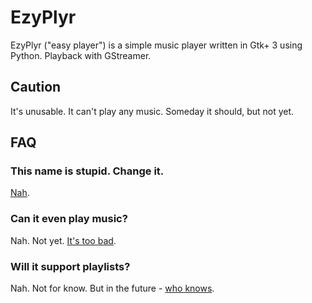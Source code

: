 # EzyPlyr

EzyPlyr ("easy player") is a simple music player written in Gtk+ 3
using Python. Playback with GStreamer.

## Caution

It's unusable. It can't play any music. Someday it should, but not yet.

## FAQ

### This name is stupid. Change it.
[Nah](https://www.youtube.com/watch?v=YYHTMhujUFE).

### Can it even play music?
Nah. Not yet. [It's too bad](https://www.youtube.com/watch?v=8sGShK7YNeA).

### Will it support playlists?
Nah. Not for know. But in the future - [who knows](http://vimeo.com/58229191).

